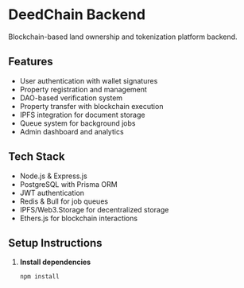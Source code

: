# DeedChain Backend

Blockchain-based land ownership and tokenization platform backend.

## Features

- User authentication with wallet signatures
- Property registration and management
- DAO-based verification system
- Property transfer with blockchain execution
- IPFS integration for document storage
- Queue system for background jobs
- Admin dashboard and analytics

## Tech Stack

- Node.js & Express.js
- PostgreSQL with Prisma ORM
- JWT authentication
- Redis & Bull for job queues
- IPFS/Web3.Storage for decentralized storage
- Ethers.js for blockchain interactions

## Setup Instructions

1. **Install dependencies**
   ```bash
   npm install
